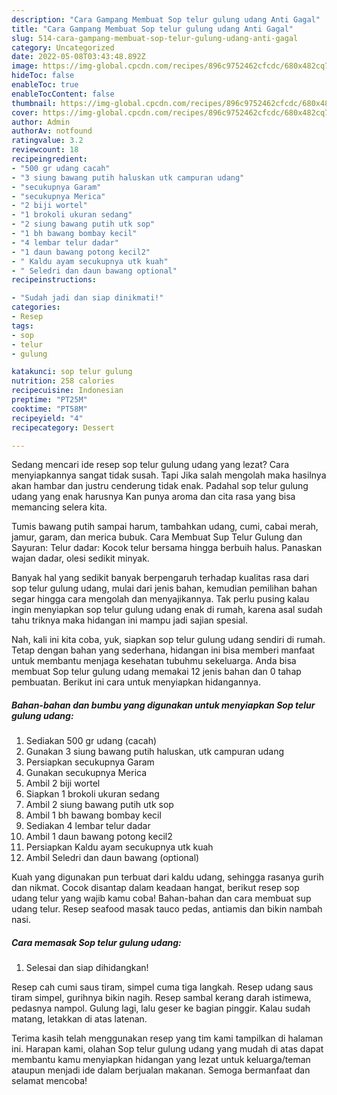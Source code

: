 ```yaml
---
description: "Cara Gampang Membuat Sop telur gulung udang Anti Gagal"
title: "Cara Gampang Membuat Sop telur gulung udang Anti Gagal"
slug: 514-cara-gampang-membuat-sop-telur-gulung-udang-anti-gagal
category: Uncategorized
date: 2022-05-08T03:43:48.892Z
image: https://img-global.cpcdn.com/recipes/896c9752462cfcdc/680x482cq70/sop-telur-gulung-udang-foto-resep-utama.jpg
hideToc: false
enableToc: true
enableTocContent: false
thumbnail: https://img-global.cpcdn.com/recipes/896c9752462cfcdc/680x482cq70/sop-telur-gulung-udang-foto-resep-utama.jpg
cover: https://img-global.cpcdn.com/recipes/896c9752462cfcdc/680x482cq70/sop-telur-gulung-udang-foto-resep-utama.jpg
author: Admin
authorAv: notfound
ratingvalue: 3.2
reviewcount: 18
recipeingredient:
- "500 gr udang cacah"
- "3 siung bawang putih haluskan utk campuran udang"
- "secukupnya Garam"
- "secukupnya Merica"
- "2 biji wortel"
- "1 brokoli ukuran sedang"
- "2 siung bawang putih utk sop"
- "1 bh bawang bombay kecil"
- "4 lembar telur dadar"
- "1 daun bawang potong kecil2"
- " Kaldu ayam secukupnya utk kuah"
- " Seledri dan daun bawang optional"
recipeinstructions:

- "Sudah jadi dan siap dinikmati!"
categories:
- Resep
tags:
- sop
- telur
- gulung

katakunci: sop telur gulung 
nutrition: 258 calories
recipecuisine: Indonesian
preptime: "PT25M"
cooktime: "PT58M"
recipeyield: "4"
recipecategory: Dessert

---
```



Sedang mencari ide resep sop telur gulung udang yang lezat? Cara menyiapkannya sangat tidak susah. Tapi Jika salah mengolah maka hasilnya akan hambar dan justru cenderung tidak enak. Padahal sop telur gulung udang yang enak harusnya Kan punya aroma dan cita rasa yang bisa memancing selera kita.


Tumis bawang putih sampai harum, tambahkan udang, cumi, cabai merah, jamur, garam, dan merica bubuk. Cara Membuat Sup Telur Gulung dan Sayuran: Telur dadar: Kocok telur bersama hingga berbuih halus. Panaskan wajan dadar, olesi sedikit minyak.

Banyak hal yang sedikit banyak berpengaruh terhadap kualitas rasa dari sop telur gulung udang, mulai dari jenis bahan, kemudian pemilihan bahan segar hingga cara mengolah dan menyajikannya. Tak perlu pusing kalau ingin menyiapkan sop telur gulung udang enak di rumah, karena asal sudah tahu triknya maka hidangan ini mampu jadi sajian spesial.


Nah, kali ini kita coba, yuk, siapkan sop telur gulung udang sendiri di rumah. Tetap dengan bahan yang sederhana, hidangan ini bisa memberi manfaat untuk membantu menjaga kesehatan tubuhmu sekeluarga. Anda bisa membuat Sop telur gulung udang memakai 12 jenis bahan dan 0 tahap pembuatan. Berikut ini cara untuk menyiapkan hidangannya.

<!--inarticleads1-->

##### Bahan-bahan dan bumbu yang digunakan untuk menyiapkan Sop telur gulung udang:

1. Sediakan 500 gr udang (cacah)
1. Gunakan 3 siung bawang putih haluskan, utk campuran udang
1. Persiapkan secukupnya Garam
1. Gunakan secukupnya Merica
1. Ambil 2 biji wortel
1. Siapkan 1 brokoli ukuran sedang
1. Ambil 2 siung bawang putih utk sop
1. Ambil 1 bh bawang bombay kecil
1. Sediakan 4 lembar telur dadar
1. Ambil 1 daun bawang potong kecil2
1. Persiapkan  Kaldu ayam secukupnya utk kuah
1. Ambil  Seledri dan daun bawang (optional)


Kuah yang digunakan pun terbuat dari kaldu udang, sehingga rasanya gurih dan nikmat. Cocok disantap dalam keadaan hangat, berikut resep sop udang telur yang wajib kamu coba! Bahan-bahan dan cara membuat sup udang telur. Resep seafood masak tauco pedas, antiamis dan bikin nambah nasi. 

<!--inarticleads2-->

##### Cara memasak Sop telur gulung udang:


1. Selesai dan siap dihidangkan!

Resep cah cumi saus tiram, simpel cuma tiga langkah. Resep udang saus tiram simpel, gurihnya bikin nagih. Resep sambal kerang darah istimewa, pedasnya nampol. Gulung lagi, lalu geser ke bagian pinggir. Kalau sudah matang, letakkan di atas latenan. 

Terima kasih telah menggunakan resep yang tim kami tampilkan di halaman ini. Harapan kami, olahan Sop telur gulung udang yang mudah di atas dapat membantu kamu menyiapkan hidangan yang lezat untuk keluarga/teman ataupun menjadi ide dalam berjualan makanan. Semoga bermanfaat dan selamat mencoba!
